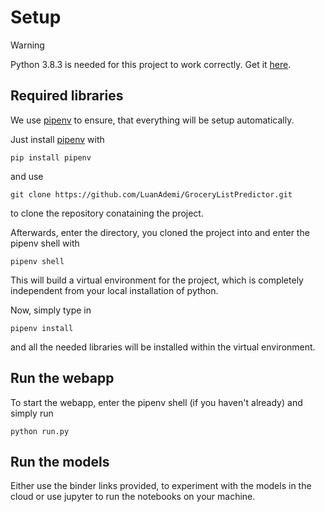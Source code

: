 # Setup
> [!Warning]
> Python 3.8.3 is needed for this project to work correctly. Get it <a href="https://www.python.org/downloads/">here</a>.

## Required libraries 
We use <a href="https://pipenv.pypa.io/en/latest/">pipenv</a> to ensure, that everything will be setup automatically. 

Just install <a href="https://pipenv.pypa.io/en/latest/">pipenv</a> with 

```shell
pip install pipenv
```
and use 
```shell
git clone https://github.com/LuanAdemi/GroceryListPredictor.git
```
to clone the repository conataining the project.

Afterwards, enter the directory, you cloned the project into and enter the pipenv shell with

```shell
pipenv shell
```
This will build a virtual environment for the project, which is completely independent from your local installation of python.

Now, simply type in
```shell
pipenv install
```
and all the needed libraries will be installed within the virtual environment. 

## Run the webapp

To start the webapp, enter the pipenv shell (if you haven't already) and simply run

```shell
python run.py
```

## Run the models

Either use the binder links provided, to experiment with the models in the cloud or use jupyter to run the notebooks on your machine.
